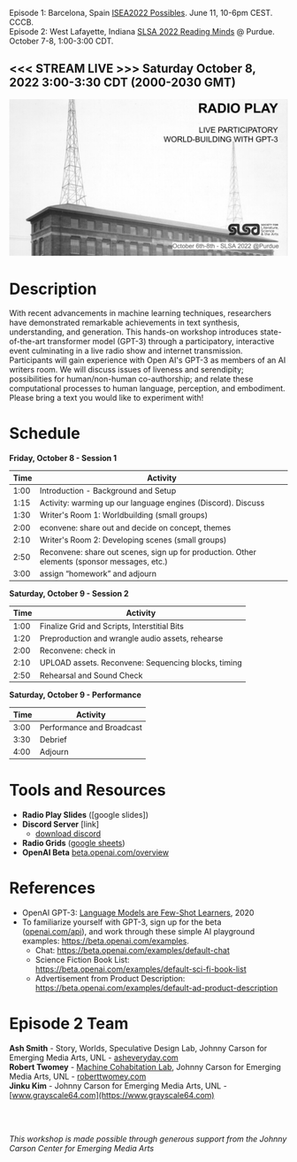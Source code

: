 Episode 1: Barcelona, Spain [ISEA2022 Possibles](ep1/). June 11, 10-6pm CEST. CCCB.<br>
Episode 2: West Lafayette, Indiana [SLSA 2022 Reading Minds](https://litsciarts.org/slsa2022/) @ Purdue. October 7-8, 1:00-3:00 CDT.

<h2><<< STREAM LIVE >>> Saturday October 8, 2022 3:00-3:30 CDT (2000-2030 GMT)</h2>

<img src="images/radio_play_ep2.jpg">
  
# Description

With recent advancements in machine learning techniques, researchers have demonstrated remarkable achievements in text synthesis, understanding, and generation. This hands-on workshop introduces state-of-the-art transformer model (GPT-3) through a participatory, interactive event culminating in a live radio show and internet transmission. Participants will gain experience with Open AI's GPT-3 as members of an AI writers room. We will discuss issues of liveness and serendipity; possibilities for human/non-human co-authorship; and relate these computational processes to human language, perception, and embodiment. Please bring a text you would like to experiment with!

# Schedule

**Friday, October 8 - Session 1**

|    Time    | Activity |
|------------|----|
| 1:00 | Introduction - Background and Setup |
| 1:15 | Activity: warming up our language engines (Discord). Discuss |
| 1:30 | Writer's Room 1: Worldbuilding (small groups) |
| 2:00 | econvene: share out and decide on concept, themes |
| 2:10 | Writer's Room 2: Developing scenes (small groups) |
| 2:50 | Reconvene: share out scenes, sign up for production. Other elements (sponsor messages, etc.) |
| 3:00 | assign “homework” and adjourn | 
  
**Saturday, October 9 - Session 2**

|    Time    | Activity |
|------------|----|
| 1:00 | Finalize Grid and Scripts, Interstitial Bits |
| 1:20 |  Preproduction and wrangle audio assets, rehearse |
| 2:00 | Reconvene: check in |
| 2:10 |  UPLOAD assets. Reconvene: Sequencing blocks, timing |
| 2:50 |  Rehearsal and Sound Check |

**Saturday, October 9 - Performance <br>**

|    Time    | Activity |
|------------|----|
| 3:00 | Performance and Broadcast |
| 3:30 | Debrief |
| 4:00 | Adjourn | 
  
# Tools and Resources
- __Radio Play Slides__ ([google slides])
- __Discord Server__ [link]
  - [download discord](https://discord.com/download)
- __Radio Grids__ ([google sheets](https://docs.google.com/spreadsheets/d/1AqtKk70I5QVRfmMa-zgzIjq0kEZiDWMOadV1INNCnMk/edit?usp=sharing))
- __OpenAI Beta__ [beta.openai.com/overview](https://beta.openai.com/overview)


# References
- OpenAI GPT-3: [Language Models are Few-Shot Learners](https://arxiv.org/abs/2005.14165), 2020
- To familiarize yourself with GPT-3, sign up for the beta ([openai.com/api](https://openai.com/api)), and work through these simple AI playground examples: https://beta.openai.com/examples.
  - Chat: https://beta.openai.com/examples/default-chat
  - Science Fiction Book List: https://beta.openai.com/examples/default-sci-fi-book-list
  - Advertisement from Product Description: https://beta.openai.com/examples/default-ad-product-description

# Episode 2 Team
**Ash Smith** - Story, Worlds, Speculative Design Lab, Johnny Carson for Emerging Media Arts, UNL - [asheveryday.com](https://asheveryday.com/)<br>
**Robert Twomey** - [Machine Cohabitation Lab](http://cohab-lab.net), Johnny Carson for Emerging Media Arts, UNL - [roberttwomey.com](https://roberttwomey.com)<br>
**Jinku Kim** - Johnny Carson for Emerging Media Arts, UNL - [www.grayscale64.com](https://www.grayscale64.com)<br>

<br>
<br>

_This workshop is made possible through generous support from the Johnny Carson Center for Emerging Media Arts_

